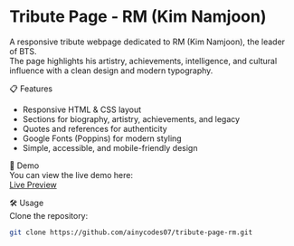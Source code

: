 # Tribute Page - RM (Kim Namjoon)

A responsive tribute webpage dedicated to RM (Kim Namjoon), the leader of BTS.  
The page highlights his artistry, achievements, intelligence, and cultural influence with a clean design and modern typography.

📋 Features
- Responsive HTML & CSS layout
- Sections for biography, artistry, achievements, and legacy
- Quotes and references for authenticity
- Google Fonts (Poppins) for modern styling
- Simple, accessible, and mobile-friendly design

🚀 Demo  
You can view the live demo here:  
[Live Preview](https://ainycodes07.github.io/tribute-page-rm/)

🛠️ Usage  
Clone the repository:
```bash
git clone https://github.com/ainycodes07/tribute-page-rm.git
